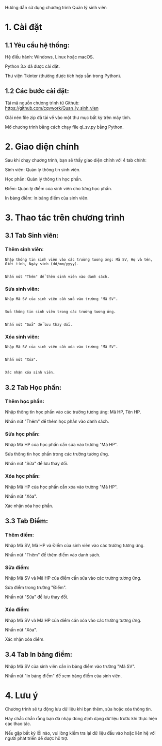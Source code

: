 Hướng dẫn sử dụng chương trình Quản lý sinh viên

# 1. Cài đặt
## 1.1 Yêu cầu hệ thống:


  Hệ điều hành: Windows, Linux hoặc macOS. 

  
  Python 3.x đã được cài đặt. 

  
  Thư viện Tkinter (thường được tích hợp sẵn trong Python).

  
## 1.2 Các bước cài đặt:
  Tải mã nguồn chương trình từ Github: https://github.com/cqvwork/Quan_ly_sinh_vien

  
  Giải nén file zip đã tải về vào một thư mục bất kỳ trên máy tính.

  
  Mở chương trình bằng cách chạy file ql_sv.py bằng Python.
# 2. Giao diện chính
  Sau khi chạy chương trình, bạn sẽ thấy giao diện chính với 4 tab chính:

  
  Sinh viên: Quản lý thông tin sinh viên.

  
  Học phần: Quản lý thông tin học phần.

  
  Điểm: Quản lý điểm của sinh viên cho từng học phần.

  
  In bảng điểm: In bảng điểm của sinh viên.
# 3. Thao tác trên chương trình
## 3.1 Tab Sinh viên:
  ### Thêm sinh viên:
    Nhập thông tin sinh viên vào các trường tương ứng: Mã SV, Họ và tên, Giới tính, Ngày sinh (dd/mm/yyyy).


    Nhấn nút "Thêm" để thêm sinh viên vào danh sách.
  ### Sửa sinh viên:
    Nhập Mã SV của sinh viên cần sửa vào trường "Mã SV".


    Sửa thông tin sinh viên trong các trường tương ứng.


    Nhấn nút "Sửa" để lưu thay đổi.
  ### Xóa sinh viên:
    Nhập Mã SV của sinh viên cần xóa vào trường "Mã SV".

    
    Nhấn nút "Xóa".

    
    Xác nhận xóa sinh viên.
## 3.2 Tab Học phần:
### Thêm học phần:
Nhập thông tin học phần vào các trường tương ứng: Mã HP, Tên HP.


Nhấn nút "Thêm" để thêm học phần vào danh sách.
### Sửa học phần:
Nhập Mã HP của học phần cần sửa vào trường "Mã HP".


Sửa thông tin học phần trong các trường tương ứng.


Nhấn nút "Sửa" để lưu thay đổi.
### Xóa học phần:
Nhập Mã HP của học phần cần xóa vào trường "Mã HP".


Nhấn nút "Xóa".


Xác nhận xóa học phần.
## 3.3 Tab Điểm:
### Thêm điểm:
Nhập Mã SV, Mã HP và Điểm của sinh viên vào các trường tương ứng.


Nhấn nút "Thêm" để thêm điểm vào danh sách.
### Sửa điểm:
Nhập Mã SV và Mã HP của điểm cần sửa vào các trường tương ứng.


Sửa điểm trong trường "Điểm".


Nhấn nút "Sửa" để lưu thay đổi.
### Xóa điểm:
Nhập Mã SV và Mã HP của điểm cần xóa vào các trường tương ứng.


Nhấn nút "Xóa".


Xác nhận xóa điểm.
## 3.4 Tab In bảng điểm:
Nhập Mã SV của sinh viên cần in bảng điểm vào trường "Mã SV".


Nhấn nút "In bảng điểm" để xem bảng điểm của sinh viên.
# 4. Lưu ý
  Chương trình sẽ tự động lưu dữ liệu khi bạn thêm, sửa hoặc xóa thông tin.

  
  Hãy chắc chắn rằng bạn đã nhập đúng định dạng dữ liệu trước khi thực hiện các thao tác.

  
  Nếu gặp bất kỳ lỗi nào, vui lòng kiểm tra lại dữ liệu đầu vào hoặc liên hệ với người phát triển để được hỗ trợ.
